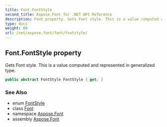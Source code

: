 ```yaml
---
title: Font.FontStyle
second_title: Aspose.Font for .NET API Reference
description: Font property. Gets Font style. This is a value computed and represented in generalized type
type: docs
weight: 80
url: /net/aspose.font/font/fontstyle/
---
```

## Font.FontStyle property

Gets Font style. This is a value computed and represented in generalized type.

```csharp
public abstract FontStyle FontStyle { get; }
```

### See Also

* enum [FontStyle](../../fontstyle/)
* class [Font](../)
* namespace [Aspose.Font](../../../aspose.font/)
* assembly [Aspose.Font](../../../)


